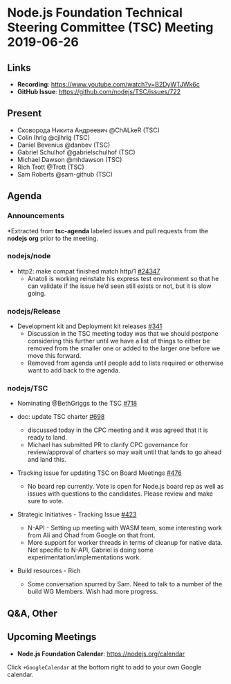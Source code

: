 # Node.js Foundation Technical Steering Committee (TSC) Meeting 2019-06-26

## Links

* **Recording**:  https://www.youtube.com/watch?v=B2DyWTJWk6c
* **GitHub Issue**: https://github.com/nodejs/TSC/issues/722

## Present

* Сковорода Никита Андреевич @ChALkeR (TSC)
* Colin Ihrig @cjihrig (TSC)
* Daniel Bevenius @danbev (TSC)
* Gabriel Schulhof @gabrielschulhof (TSC)
* Michael Dawson @mhdawson (TSC)
* Rich Trott @Trott (TSC)
* Sam Roberts @sam-github (TSC)

## Agenda

### Announcements

*Extracted from **tsc-agenda** labeled issues and pull requests from the **nodejs org** prior to the meeting.

### nodejs/node

* http2: make compat finished match http/1 [#24347](https://github.com/nodejs/node/pull/24347)
  * Anatoli is working reinstate his express test environment so that he can validate
    if the issue he’d seen still exists or not, but it is slow going.

### nodejs/Release

* Development kit and Deployment kit releases [#341](https://github.com/nodejs/Release/issues/341)
  * Discussion in the TSC meeting today was that we should postpone considering this further
    until we have a list of things to either be removed from the smaller one or added to the larger
    one before we move this forward.
  * Removed from agenda until people add to lists required or otherwise want to add back
    to the agenda.

### nodejs/TSC

* Nominating @BethGriggs to the TSC [#718](https://github.com/nodejs/TSC/issues/718)
* doc: update TSC charter [#698](https://github.com/nodejs/TSC/pull/698)
  * discussed today in the CPC meeting and it was agreed that it is ready to land.
  * Michael has submitted PR to clarify CPC governance for review/approval of
    charters so may wait until that lands to go ahead and land this.

* Tracking issue for updating TSC on Board Meetings [#476](https://github.com/nodejs/TSC/issues/476)
  * No board rep currently.  Vote is open for Node.js board rep as well as issues with
    questions to the candidates.  Please review and make sure to vote.

* Strategic Initiatives - Tracking Issue [#423](https://github.com/nodejs/TSC/issues/423)
  * N-API - Setting up meeting with WASM team, some interesting work from Ali and Ohad
    from Google on that front.
  * More support for worker threads in terms of cleanup for native data. Not specific
    to N-API, Gabriel is doing some experimentation/implementations work.

* Build resources  - Rich
  * Some conversation spurred by Sam.  Need to talk to a number of the build WG
    Members. Wish had more progress.

## Q&A, Other

## Upcoming Meetings

* **Node.js Foundation Calendar**: https://nodejs.org/calendar

Click `+GoogleCalendar` at the bottom right to add to your own Google calendar.
